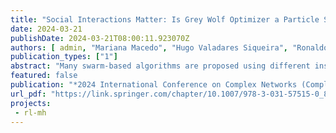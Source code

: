 ```yaml
---
title: "Social Interactions Matter: Is Grey Wolf Optimizer a Particle Swarm Optimization Variation?"
date: 2024-03-21
publishDate: 2024-03-21T08:00:11.923070Z
authors: [ admin, "Mariana Macedo", "Hugo Valadares Siqueira", "Ronaldo Menezes", "Carmelo J. A. Bastos-Filho" ]
publication_types: ["1"]
abstract: "Many swarm-based algorithms are proposed using different inspirations from nature with the fact that they perform better than older versions. At the same time, some can resemble similar computational performances regardless of their inspirations.To understand the mechanisms of such similarities, recent works have analyzed and compared swarm-based algorithms via a network based on the information flow shared collectively. Here, we modeled networks of the social behavior of GWO (from wolves) and PSO (from birds) algorithms to investigate the extent of their similarities considering their temporal dynamics. To make sure that both algorithms had similar communication principles, we also designed the _KBest_ topology for PSO that mimics the GWO communication. Using metrics from Network Science such as the Portrait Divergence, Local and Global Connectivity, our results showed that GWO can have different temporal signatures than PSO regardless of using a similar communication topology. Thus, we show that GWO is probably not just a variation of PSO."
featured: false
publication: "*2024 International Conference on Complex Networks (CompleNet)*"
url_pdf: "https://link.springer.com/chapter/10.1007/978-3-031-57515-0_8"
projects:
 - rl-mh
---
```


